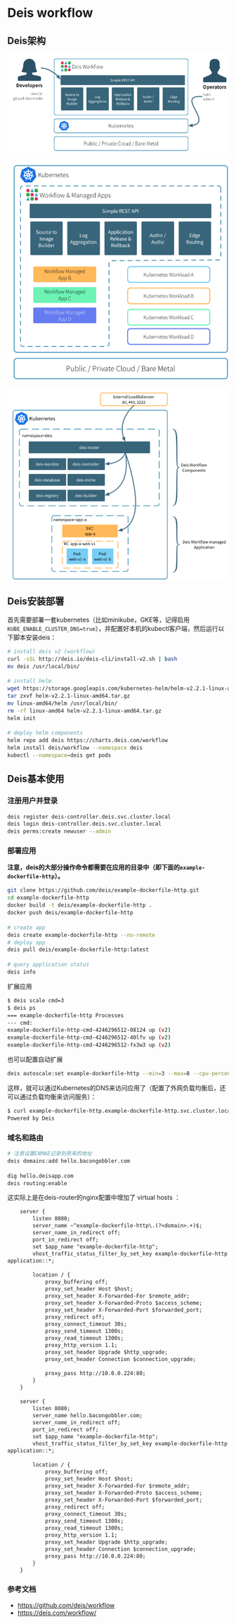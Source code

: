 # Deis workflow

## Deis架构

![Workflow概览](../images/workflow-overview.png)

![Workflow详细结构](../images/workflow-detail.png)

![应用分层架构](../images/application-layout.png)

## Deis安装部署

首先需要部署一套kubernetes（比如minikube，GKE等，记得启用`KUBE_ENABLE_CLUSTER_DNS=true`），并配置好本机的kubectl客户端，然后运行以下脚本安装deis：

```sh
# install deis v2 (workflow)
curl -sSL http://deis.io/deis-cli/install-v2.sh | bash
mv deis /usr/local/bin/

# install helm
wget https://storage.googleapis.com/kubernetes-helm/helm-v2.2.1-linux-amd64.tar.gz
tar zxvf helm-v2.2.1-linux-amd64.tar.gz
mv linux-amd64/helm /usr/local/bin/
rm -rf linux-amd64 helm-v2.2.1-linux-amd64.tar.gz
helm init

# deploy helm components
helm repo add deis https://charts.deis.com/workflow
helm install deis/workflow --namespace deis
kubectl --namespace=deis get pods
```

## Deis基本使用

### 注册用户并登录

```sh
deis register deis-controller.deis.svc.cluster.local
deis login deis-controller.deis.svc.cluster.local
deis perms:create newuser --admin
```

### 部署应用

**注意，deis的大部分操作命令都需要在应用的目录中（即下面的`example-dockerfile-http`）。**

```sh
git clone https://github.com/deis/example-dockerfile-http.git
cd example-dockerfile-http
docker build -t deis/example-dockerfile-http .
docker push deis/example-dockerfile-http

# create app
deis create example-dockerfile-http --no-remote
# deploy app
deis pull deis/example-dockerfile-http:latest

# query application status
deis info
```

扩展应用

```sh
$ deis scale cmd=3
$ deis ps
=== example-dockerfile-http Processes
--- cmd:
example-dockerfile-http-cmd-4246296512-08124 up (v2)
example-dockerfile-http-cmd-4246296512-40lfv up (v2)
example-dockerfile-http-cmd-4246296512-fx3w3 up (v2)
```

也可以配置自动扩展

```sh
deis autoscale:set example-dockerfile-http --min=3 --max=8 --cpu-percent=75
```

这样，就可以通过Kubernetes的DNS来访问应用了（配置了外网负载均衡后，还可以通过负载均衡来访问服务）：

```sh
$ curl example-dockerfile-http.example-dockerfile-http.svc.cluster.local
Powered by Deis
```

### 域名和路由

```sh
# 注意设置CNMAE记录到原来的地址
deis domains:add hello.bacongobbler.com

dig hello.deisapp.com
deis routing:enable
```

这实际上是在deis-router的nginx配置中增加了 virtual hosts ：

```
    server {
        listen 8080;
        server_name ~^example-dockerfile-http\.(?<domain>.+)$;
        server_name_in_redirect off;
        port_in_redirect off;
        set $app_name "example-dockerfile-http";
        vhost_traffic_status_filter_by_set_key example-dockerfile-http application::*;

        location / {
            proxy_buffering off;
            proxy_set_header Host $host;
            proxy_set_header X-Forwarded-For $remote_addr;
            proxy_set_header X-Forwarded-Proto $access_scheme;
            proxy_set_header X-Forwarded-Port $forwarded_port;
            proxy_redirect off;
            proxy_connect_timeout 30s;
            proxy_send_timeout 1300s;
            proxy_read_timeout 1300s;
            proxy_http_version 1.1;
            proxy_set_header Upgrade $http_upgrade;
            proxy_set_header Connection $connection_upgrade;

            proxy_pass http://10.0.0.224:80;
        }
    }

    server {
        listen 8080;
        server_name hello.bacongobbler.com;
        server_name_in_redirect off;
        port_in_redirect off;
        set $app_name "example-dockerfile-http";
        vhost_traffic_status_filter_by_set_key example-dockerfile-http application::*;

        location / {
            proxy_buffering off;
            proxy_set_header Host $host;
            proxy_set_header X-Forwarded-For $remote_addr;
            proxy_set_header X-Forwarded-Proto $access_scheme;
            proxy_set_header X-Forwarded-Port $forwarded_port;
            proxy_redirect off;
            proxy_connect_timeout 30s;
            proxy_send_timeout 1300s;
            proxy_read_timeout 1300s;
            proxy_http_version 1.1;
            proxy_set_header Upgrade $http_upgrade;
            proxy_set_header Connection $connection_upgrade;
            proxy_pass http://10.0.0.224:80;
        }
    }
```

### 参考文档

- https://github.com/deis/workflow
- https://deis.com/workflow/

